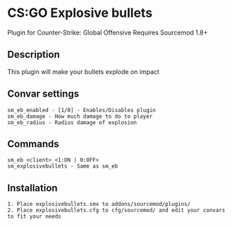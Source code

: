 # CS:GO Explosive bullets

Plugin for Counter-Strike: Global Offensive
Requires Sourcemod 1.8+

## Description
This plugin will make your bullets explode on impact

## Convar settings
```
sm_eb_enabled - [1/0] - Enables/Disables plugin
sm_eb_damage - How much damage to do to player
sm_eb_radius - Radius damage of explosion
```

## Commands
```
sm_eb <client> <1:ON | 0:OFF>
sm_explosivebullets - Same as sm_eb
```

## Installation
```
1. Place explosivebullets.smx to addons/sourcemod/plugins/
2. Place explosivebullets.cfg to cfg/sourcemod/ and edit your convars to fit your needs
```
